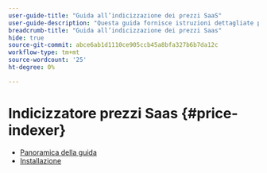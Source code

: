 ```yaml
---
user-guide-title: "Guida all’indicizzazione dei prezzi SaaS"
user-guide-description: "Questa guida fornisce istruzioni dettagliate per l’utilizzo dell’indicizzatore dei prezzi SaaS."
breadcrumb-title: "Guida all’indicizzazione dei prezzi Saas"
hide: true
source-git-commit: abce6ab1d1110ce905ccb45a8bfa327b6b7da12c
workflow-type: tm+mt
source-wordcount: '25'
ht-degree: 0%

---
```


# Indicizzatore prezzi Saas {#price-indexer}

- [Panoramica della guida](index.md)
- [Installazione](installation.md)

